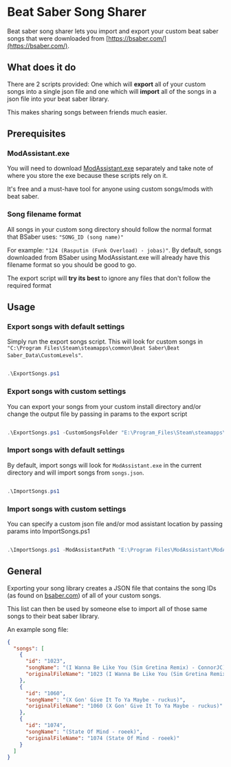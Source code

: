 # Beat Saber Song Sharer

Beat saber song sharer lets you import and export your custom beat saber songs that were downloaded from [https://bsaber.com/](https://bsaber.com/).

## What does it do

There are 2 scripts provided: One which will **export** all of your custom songs into a single json file and one which will **import** all of the songs in a json file into your beat saber library.

This makes sharing songs between friends much easier.

## Prerequisites

### ModAssistant.exe

You will need to download [ModAssistant.exe](https://github.com/Assistant/ModAssistant) separately and take note of where you store the exe because these scripts rely on it.

It's free and a must-have tool for anyone using custom songs/mods with beat saber.


### Song filename format

All songs in your custom song directory should follow the normal format that BSaber uses: `"SONG_ID (song name)"`

For example: `"124 (Rasputin (Funk Overload) - jobas)"`. By default, songs downloaded from BSaber using ModAssistant.exe will already have this filename format so you should be good to go.

The export script will **try its best** to ignore any files that don't follow the required format

## Usage

### Export songs with default settings

Simply run the export songs script. This will look for custom songs in `"C:\Program Files\Steam\steamapps\common\Beat Saber\Beat Saber_Data\CustomLevels"`.

```powershell

.\ExportSongs.ps1

```


### Export songs with custom settings

You can export your songs from your custom install directory and/or change the output file by passing in params to the export script

```powershell

.\ExportSongs.ps1 -CustomSongsFolder "E:\Program_Files\Steam\steamapps\common\Beat Saber\Beat Saber_Data\CustomLevels" -OutFilePath "songs.json"

```

### Import songs with default settings

By default, import songs will look for `ModAssistant.exe` in the current directory and will import songs from `songs.json`.

```powershell

.\ImportSongs.ps1

```

### Import songs with custom settings

You can specify a custom json file and/or mod assistant location by passing params into ImportSongs.ps1

```powershell

.\ImportSongs.ps1 -ModAssistantPath "E:\Program Files\ModAssistant\ModAssistant.exe" -SongFile "my-songs.json"

```

## General

Exporting your song library creates a JSON file that contains the song IDs (as found on [bsaber.com](https://bsaber.com/)) of all of your custom songs.


This list can then be used by someone else to import all of those same songs to their beat saber library.

An example song file:

```json
{
  "songs": [
    {
      "id": "1023",
      "songName": "(I Wanna Be Like You (Sim Gretina Remix) - ConnorJC)",
      "originalFileName": "1023 (I Wanna Be Like You (Sim Gretina Remix) - ConnorJC)"
    },
    {
      "id": "1060",
      "songName": "(X Gon' Give It To Ya Maybe - ruckus)",
      "originalFileName": "1060 (X Gon' Give It To Ya Maybe - ruckus)"
    },
    {
      "id": "1074",
      "songName": "(State Of Mind - roeek)",
      "originalFileName": "1074 (State Of Mind - roeek)"
    }
  ]
}
```
